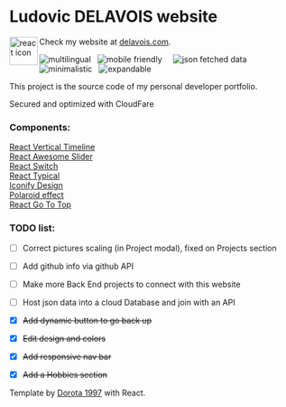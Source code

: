 <h1>Ludovic DELAVOIS website</h1>
<img align="left" src="https://github.com/leungwensen/svg-icon/blob/master/dist/svg/logos/react.svg" height="50" alt="react icon"/>

Check my website at <a href="https://delavois.com">delavois.com</a>.

<img src="https://img.shields.io/badge/-multilingual-blue" alt="multilingual"/> &nbsp; <img src="https://img.shields.io/badge/-mobile friendly-blue" alt="mobile friendly"/> &nbsp;  &nbsp; <img src="https://img.shields.io/badge/-json fetched data-blue" alt="json fetched data"/> &nbsp; <img src="https://img.shields.io/badge/-minimalistic-blue" alt="minimalistic"/> &nbsp; <img src="https://img.shields.io/badge/-expandable-blue" alt="expandable"/>

This project is the source code of my personal developer portfolio.

Secured and optimized with CloudFare

<h3>Components: </h3>

<a href="https://github.com/stephane-monnot/react-vertical-timeline">React Vertical Timeline</a> <br/>
<a href="https://github.com/rcaferati/react-awesome-slider">React Awesome Slider</a> <br/>
<a href="https://github.com/markusenglund/react-switch">React Switch</a> <br/>
<a href="https://github.com/catalinmiron/react-typical">React Typical</a> <br/>
<a href="https://iconify.design/icon-sets/?query=angular">Iconify Design</a> <br/>
<a href="https://www.w3docs.com/snippets/css/how-to-create-polaroid-image-with-css.html#">Polaroid effect</a> <br/>
<a href="https://www.npmjs.com/package/@gmana/react-go-top">React Go To Top</a> <br/>
<!-- <a href="https://tholman.com/github-corners/">GitHub Ref Corner</a> -->

<h3>TODO list:</h3>


- [ ] Correct pictures scaling (in Project modal), fixed on Projects section

- [ ] Add github info via github API

- [ ] Make more Back End projects to connect with this website

- [ ] Host json data into a cloud Database and join with an API

- [x] ~~Add dynamic button to go back up~~

- [x] ~~Edit design and colors~~

- [x] ~~Add responsive nav bar~~

- [x] ~~Add a Hobbies section~~





Template by <a href="https://dorota1997.github.io/react-frontend-dev-portfolio">Dorota 1997</a> with React.
